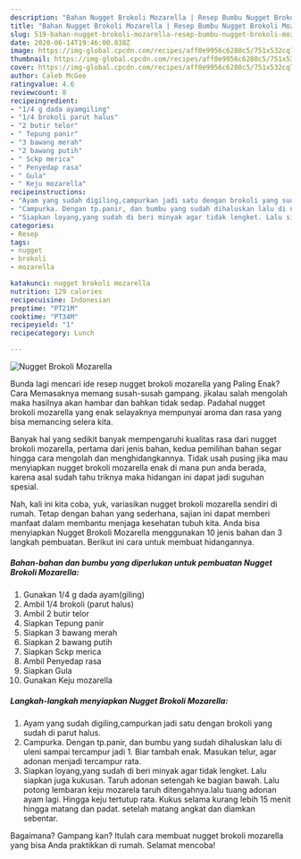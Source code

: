 ```yaml
---
description: "Bahan Nugget Brokoli Mozarella | Resep Bumbu Nugget Brokoli Mozarella Yang Enak dan Simpel"
title: "Bahan Nugget Brokoli Mozarella | Resep Bumbu Nugget Brokoli Mozarella Yang Enak dan Simpel"
slug: 519-bahan-nugget-brokoli-mozarella-resep-bumbu-nugget-brokoli-mozarella-yang-enak-dan-simpel
date: 2020-06-14T19:46:00.838Z
image: https://img-global.cpcdn.com/recipes/aff0e9956c6280c5/751x532cq70/nugget-brokoli-mozarella-foto-resep-utama.jpg
thumbnail: https://img-global.cpcdn.com/recipes/aff0e9956c6280c5/751x532cq70/nugget-brokoli-mozarella-foto-resep-utama.jpg
cover: https://img-global.cpcdn.com/recipes/aff0e9956c6280c5/751x532cq70/nugget-brokoli-mozarella-foto-resep-utama.jpg
author: Caleb McGee
ratingvalue: 4.6
reviewcount: 8
recipeingredient:
- "1/4 g dada ayamgiling"
- "1/4 brokoli parut halus"
- "2 butir telor"
- " Tepung panir"
- "3 bawang merah"
- "2 bawang putih"
- " Sckp merica"
- " Penyedap rasa"
- " Gula"
- " Keju mozarella"
recipeinstructions:
- "Ayam yang sudah digiling,campurkan jadi satu dengan brokoli yang sudah di parut halus."
- "Campurka. Dengan tp.panir, dan bumbu yang sudah dihaluskan lalu di uleni sampai tercampur jadi 1. Biar tambah enak. Masukan telur, agar adonan menjadi tercampur rata."
- "Siapkan loyang,yang sudah di beri minyak agar tidak lengket. Lalu siapkan juga kukusan. Taruh adonan setengah ke bagian bawah. Lalu potong lembaran keju mozarela taruh ditengahnya.lalu tuang adonan ayam lagi. Hingga keju tertutup rata. Kukus selama kurang lebih 15 menit hingga matang dan padat. setelah matang angkat dan diamkan sebentar."
categories:
- Resep
tags:
- nugget
- brokoli
- mozarella

katakunci: nugget brokoli mozarella 
nutrition: 129 calories
recipecuisine: Indonesian
preptime: "PT21M"
cooktime: "PT34M"
recipeyield: "1"
recipecategory: Lunch

---
```



![Nugget Brokoli Mozarella](https://img-global.cpcdn.com/recipes/aff0e9956c6280c5/751x532cq70/nugget-brokoli-mozarella-foto-resep-utama.jpg)

Bunda lagi mencari ide resep nugget brokoli mozarella yang Paling Enak? Cara Memasaknya memang susah-susah gampang. jikalau salah mengolah maka hasilnya akan hambar dan bahkan tidak sedap. Padahal nugget brokoli mozarella yang enak selayaknya mempunyai aroma dan rasa yang bisa memancing selera kita.



Banyak hal yang sedikit banyak mempengaruhi kualitas rasa dari nugget brokoli mozarella, pertama dari jenis bahan, kedua pemilihan bahan segar hingga cara mengolah dan menghidangkannya. Tidak usah pusing jika mau menyiapkan nugget brokoli mozarella enak di mana pun anda berada, karena asal sudah tahu triknya maka hidangan ini dapat jadi suguhan spesial.


Nah, kali ini kita coba, yuk, variasikan nugget brokoli mozarella sendiri di rumah. Tetap dengan bahan yang sederhana, sajian ini dapat memberi manfaat dalam membantu menjaga kesehatan tubuh kita. Anda bisa menyiapkan Nugget Brokoli Mozarella menggunakan 10 jenis bahan dan 3 langkah pembuatan. Berikut ini cara untuk membuat hidangannya.

<!--inarticleads1-->

##### Bahan-bahan dan bumbu yang diperlukan untuk pembuatan Nugget Brokoli Mozarella:

1. Gunakan 1/4 g dada ayam(giling)
1. Ambil 1/4 brokoli (parut halus)
1. Ambil 2 butir telor
1. Siapkan  Tepung panir
1. Siapkan 3 bawang merah
1. Siapkan 2 bawang putih
1. Siapkan  Sckp merica
1. Ambil  Penyedap rasa
1. Siapkan  Gula
1. Gunakan  Keju mozarella




<!--inarticleads2-->

##### Langkah-langkah menyiapkan Nugget Brokoli Mozarella:

1. Ayam yang sudah digiling,campurkan jadi satu dengan brokoli yang sudah di parut halus.
1. Campurka. Dengan tp.panir, dan bumbu yang sudah dihaluskan lalu di uleni sampai tercampur jadi 1. Biar tambah enak. Masukan telur, agar adonan menjadi tercampur rata.
1. Siapkan loyang,yang sudah di beri minyak agar tidak lengket. Lalu siapkan juga kukusan. Taruh adonan setengah ke bagian bawah. Lalu potong lembaran keju mozarela taruh ditengahnya.lalu tuang adonan ayam lagi. Hingga keju tertutup rata. Kukus selama kurang lebih 15 menit hingga matang dan padat. setelah matang angkat dan diamkan sebentar.




Bagaimana? Gampang kan? Itulah cara membuat nugget brokoli mozarella yang bisa Anda praktikkan di rumah. Selamat mencoba!
